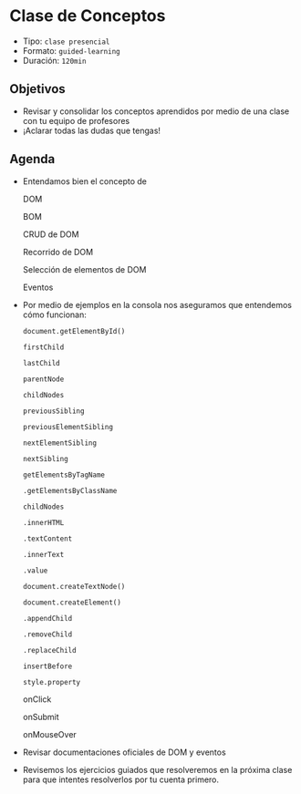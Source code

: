 # Clase de Conceptos

- Tipo: `clase presencial`
- Formato: `guided-learning`
- Duración: `120min`

## Objetivos

- Revisar y consolidar los conceptos aprendidos por medio de una clase con tu
  equipo de profesores
- ¡Aclarar todas las dudas que tengas!

## Agenda

- Entendamos bien el concepto de

  DOM

  BOM

  CRUD de DOM

  Recorrido de DOM

  Selección de elementos de DOM

  Eventos

- Por medio de ejemplos en la consola nos aseguramos que entendemos cómo
    funcionan:

  `document.getElementById()`

  `firstChild`

  `lastChild`

  `parentNode`

  `childNodes`

  `previousSibling`

  `previousElementSibling`

  `nextElementSibling`

  `nextSibling`

  `getElementsByTagName`

  `.getElementsByClassName`

  `childNodes`

  `.innerHTML`

  `.textContent`

  `.innerText`

  `.value`

  `document.createTextNode()`

  `document.createElement()`

  `.appendChild`

  `.removeChild`

  `.replaceChild`

  `insertBefore`

  `style.property`

  onClick

  onSubmit

  onMouseOver

- Revisar documentaciones oficiales de DOM y eventos

- Revisemos los ejercicios guiados que resolveremos en la próxima clase para
   que intentes resolverlos por tu cuenta primero.
